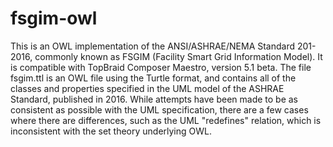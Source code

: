 # fsgim-owl
This is an OWL implementation of the ANSI/ASHRAE/NEMA Standard 201-2016, commonly known as FSGIM (Facility Smart Grid Information Model).
It is compatible with TopBraid Composer Maestro, version 5.1 beta.
The file fsgim.ttl is an OWL file using the Turtle format, and contains all of the classes and properties specified in the UML model of the ASHRAE Standard, published in 2016.
While attempts have been made to be as consistent as possible with the UML specification, there are a few cases where there are differences, such as the UML "redefines" relation, which is inconsistent with the set theory underlying OWL. 
